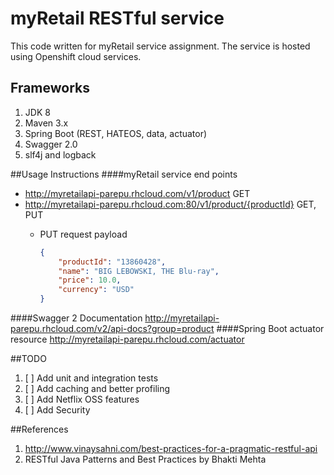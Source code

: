 # myRetail RESTful service
This code written for myRetail service assignment. The service is hosted using Openshift cloud services. 

## Frameworks
1. JDK 8
2. Maven 3.x
3. Spring Boot (REST, HATEOS, data, actuator)
4. Swagger 2.0
5. slf4j and logback

##Usage Instructions
####myRetail service end points
  - http://myretailapi-parepu.rhcloud.com/v1/product GET
  - http://myretailapi-parepu.rhcloud.com:80/v1/product/{productId} GET, PUT
    * PUT request payload
    
      ``` json
      {
          "productId": "13860428",
          "name": "BIG LEBOWSKI, THE Blu-ray",
          "price": 10.0,
          "currency": "USD"
      }
      ```

####Swagger 2 Documentation
  http://myretailapi-parepu.rhcloud.com/v2/api-docs?group=product
####Spring Boot actuator resource
  http://myretailapi-parepu.rhcloud.com/actuator

##TODO
1. [ ] Add unit and integration tests
2. [ ] Add caching and better profiling
3. [ ] Add Netflix OSS features
4. [ ] Add Security

##References
1. http://www.vinaysahni.com/best-practices-for-a-pragmatic-restful-api
2. RESTful Java Patterns and Best Practices by Bhakti Mehta
